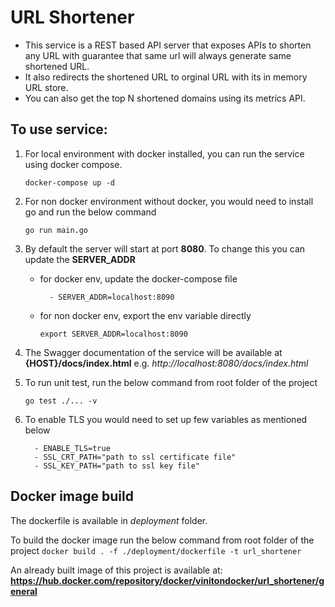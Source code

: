 # URL Shortener

- This service is a REST based API server that exposes APIs to shorten any URL with guarantee that same url will always generate same shortened URL.
- It also redirects the shortened URL to orginal URL with its in memory URL store.
- You can also get the top N shortened domains using its metrics API.

## To use service:

1. For local environment with docker installed, you can run the service using docker compose.
   ```
   docker-compose up -d
   ```

2. For non docker environment without docker, you would need to install go and run the below command 
    ```
    go run main.go
    ```

3. By default the server will start at port **8080**. To change this you can update the **SERVER_ADDR**
    - for docker env, update the docker-compose file 
        ```
          - SERVER_ADDR=localhost:8090
        ```
    - for non docker env, export the env variable directly
        ```
        export SERVER_ADDR=localhost:8090
        ```

4. The Swagger documentation of the service will be available at **{HOST}/docs/index.html** e.g. *http://localhost:8080/docs/index.html*
   
5. To run unit test, run the below command from root folder of the project
    ```
    go test ./... -v
    ```
6. To enable TLS you would need to set up few variables as mentioned below
    ```
      - ENABLE_TLS=true
      - SSL_CRT_PATH="path to ssl certificate file"
      - SSL_KEY_PATH="path to ssl key file"
    ```

## Docker image build

The dockerfile is available in *deployment* folder.

To build the docker image run the below command from root folder of the project
    ```
    docker build . -f ./deployment/dockerfile -t url_shortener
    ```

An already built image of this project is available at:
**https://hub.docker.com/repository/docker/vinitondocker/url_shortener/general**